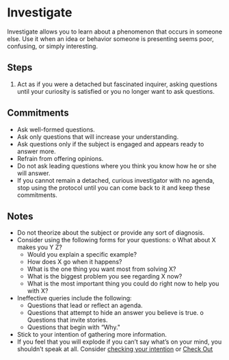 # Investigate
Investigate allows you to learn about a phenomenon that occurs in someone else. Use it when an idea or behavior someone is presenting seems poor, confusing, or simply interesting.

## Steps
1. Act as if you were a detached but fascinated inquirer, asking questions until your curiosity is satisfied or you no longer want to ask questions.

## Commitments
* Ask well-formed questions.
* Ask only questions that will increase your understanding.
* Ask questions only if the subject is engaged and appears ready to answer more.
* Refrain from offering opinions.
* Do not ask leading questions where you think you know how he or she will answer.
* If you cannot remain a detached, curious investigator with no agenda, stop using the protocol until you can come back to it and keep these commitments.

## Notes
* Do not theorize about the subject or provide any sort of diagnosis.
* Consider using the following forms for your questions: o What about X makes you Y Z?
    * Would you explain a specific example?
    * How does X go when it happens?
    * What is the one thing you want most from solving X?
    * What is the biggest problem you see regarding X now?
    * What is the most important thing you could do right now to help you with X?
* Ineffective queries include the following:
    * Questions that lead or reflect an agenda.
    * Questions that attempt to hide an answer you believe is true. o Questions that invite stories.
    * Questions that begin with “Why."
* Stick to your intention of gathering more information.
* If you feel that you will explode if you can’t say what’s on your mind, you shouldn’t speak at all. Consider [checking your intention](intentioncheck.md) or [Check Out](checkout.md)